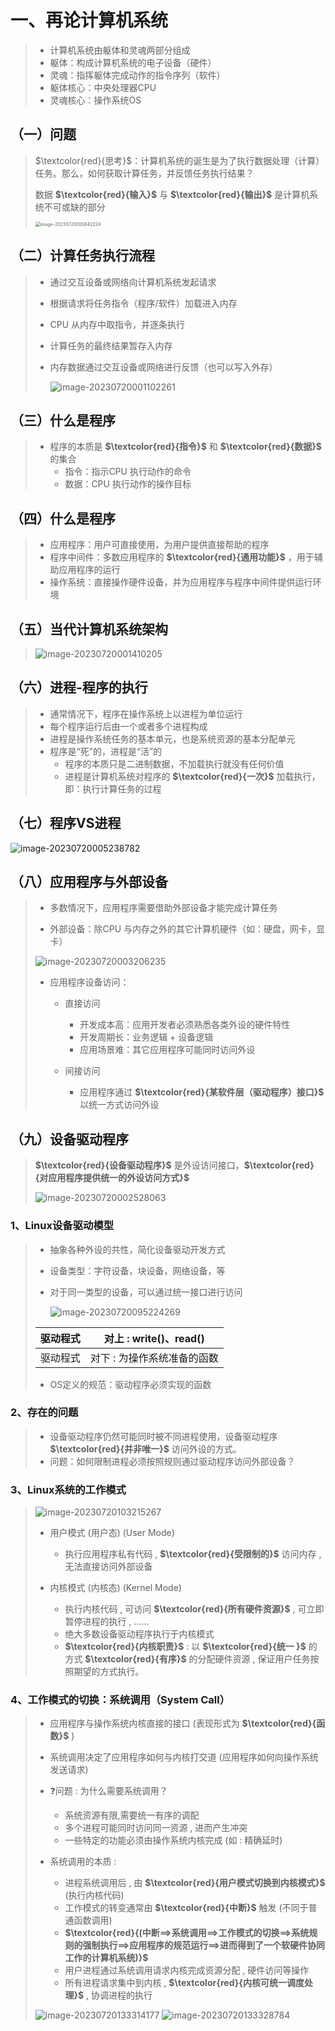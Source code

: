 # 一、再论计算机系统

>* 计算机系统由躯体和灵魂两部分组成
>* 躯体：构成计算机系统的电子设备（硬件）
>* 灵魂：指挥躯体完成动作的指令序列（软件）
>* 躯体核心：中央处理器CPU
>* 灵魂核心：操作系统OS

## 	（一）问题

>$\textcolor{red}{思考}$：计算机系统的诞生是为了执行数据处理（计算）任务。那么，如何获取计算任务，并反馈任务执行结果？
>
>数据  **$\textcolor{red}{输入}$** 与  **$\textcolor{red}{输出}$** 是计算机系统不可或缺的部分
>
><img src="一、再论计算机系统.assets/image-20230720000842224.png" alt="image-20230720000842224" style="zoom:50%;" />

## （二）计算任务执行流程

> * 通过交互设备或网络向计算机系统发起请求
>
> * 根据请求将任务指令（程序/软件）加载进入内存
>
> * CPU 从内存中取指令，并逐条执行
>
> * 计算任务的最终结果暂存入内存
>
> * 内存数据通过交互设备或网络进行反馈（也可以写入外存）
>
>   <img src="一、再论计算机系统.assets/image-20230720001102261.png" alt="image-20230720001102261"  />



## （三）什么是程序

>* 程序的本质是 **$\textcolor{red}{指令}$** 和 **$\textcolor{red}{数据}$** 的集合
>   * 指令：指示CPU 执行动作的命令
>   * 数据：CPU 执行动作的操作目标

## （四）什么是程序

> * 应用程序：用户可直接使用，为用户提供直接帮助的程序
> * 程序中间件：多数应用程序的 **$\textcolor{red}{通用功能}$** ，用于辅助应用程序的运行
> * 操作系统：直接操作硬件设备，并为应用程序与程序中间件提供运行环境

## （五）当代计算机系统架构

> <img src="一、再论计算机系统.assets/image-20230720001410205.png" alt="image-20230720001410205"  />

## （六）进程-程序的执行

> * 通常情况下，程序在操作系统上以进程为单位运行
> * 每个程序运行后由一个或者多个进程构成
> * 进程是操作系统任务的基本单元，也是系统资源的基本分配单元
> * 程序是“死”的，进程是“活”的
>   * 程序的本质只是二进制数据，不加载执行就没有任何价值
>   * 进程是计算机系统对程序的 **$\textcolor{red}{一次}$** 加载执行，即：执行计算任务的过程

## （七）程序VS进程

<img src="一、再论计算机系统.assets/image-20230720005238782.png" alt="image-20230720005238782"  />

## （八）应用程序与外部设备

> * 多数情况下，应用程序需要借助外部设备才能完成计算任务
>
> * 外部设备：除CPU 与内存之外的其它计算机硬件（如：硬盘，网卡，显卡）
>
><img src="一、再论计算机系统.assets/image-20230720003206235.png" alt="image-20230720003206235"  />
>
> * 应用程序设备访问：
>
>   * 直接访问
>     * 开发成本高：应用开发者必须熟悉各类外设的硬件特性
>     * 开发周期长：业务逻辑 + 设备逻辑
>     * 应用场景难：其它应用程序可能同时访问外设
>
>   * 间接访问
>     * 应用程序通过 **$\textcolor{red}{某软件层（驱动程序）接口}$** 以统一方式访问外设

## （九）设备驱动程序

> **$\textcolor{red}{设备驱动程序}$** 是外设访问接口，**$\textcolor{red}{对应用程序提供统一的外设访问方式}$** 
>
> <img src="一、再论计算机系统.assets/image-20230720002528063.png" alt="image-20230720002528063"  />

### 1、Linux设备驱动模型

> * 抽象各种外设的共性，简化设备驱动开发方式
>
> * 设备类型：字符设备，块设备，网络设备，等
>
> * 对于同一类型的设备，可以通过统一接口进行访问
>
>   <img src="一、再论计算机系统.assets/image-20230720095224269.png" alt="image-20230720095224269" />
>
> | 驱动程式 |   对上 : write()、read()    |
> | :------: | :-------------------------: |
> | 驱动程式 | 对下 : 为操作系统准备的函数 |
>
> 
>
> * OS定义的规范：驱动程序必须实现的函数

### 2、存在的问题

> * 设备驱动程序仍然可能同时被不同进程使用，设备驱动程序 **$\textcolor{red}{并非唯一}$** 访问外设的方式。
>* 问题：如何限制进程必须按照规则通过驱动程序访问外部设备？
> 

### 3、Linux系统的工作模式

> <img src="一、再论计算机系统.assets/image-20230720103215267.png" alt="image-20230720103215267" />
>
> * 用户模式 (用户态) (User Mode)
>   * 执行应用程序私有代码 , **$\textcolor{red}{受限制的}$** 访问内存 , 无法直接访问外部设备
>
> * 内核模式 (内核态) (Kernel Mode)
>   * 执行内核代码 , 可访问 **$\textcolor{red}{所有硬件资源}$** , 可立即暂停进程的执行 , ……
>   * 绝大多数设备驱动程序执行于内核模式
>   * **$\textcolor{red}{内核职责}$** : 以 **$\textcolor{red}{统一 }$** 的方式 **$\textcolor{red}{有序}$** 的分配硬件资源 , 保证用户任务按照期望的方式执行。
>
>

### 4、工作模式的切换：系统调用（System Call）

> * 应用程序与操作系统内核直接的接口 (表现形式为 **$\textcolor{red}{函数}$** )
> * 系统调用决定了应用程序如何与内核打交道 (应用程序如何向操作系统发送请求)
> * ❓问题 : 为什么需要系统调用？
>   * 系统资源有限,需要统一有序的调配
>   * 多个进程可能同时访问同一资源 , 进而产生冲突
>   * 一些特定的功能必须由操作系统内核完成 (如 : 精确延时)
>
> * 系统调用的本质 : 
>   * 进程系统调用后 , 由 **$\textcolor{red}{用户模式切换到内核模式}$** (执行内核代码)
>   * 工作模式的转变通常由 **$\textcolor{red}{中断}$** 触发 (不同于普通函数调用)
>   * **$\textcolor{red}{(中断==>系统调用==>工作模式的切换==>系统规则的强制执行==>应用程序的规范运行==>进而得到了一个软硬件协同工作的计算机系统)}$**
>   * 用户进程通过系统调用请求内核完成资源分配 , 硬件访问等操作
>   * 所有进程请求集中到内核 , **$\textcolor{red}{内核可统一调度处理}$** , 协调进程的执行
>
>
> <img src="一、再论计算机系统.assets/image-20230720133314177.png" alt="image-20230720133314177" />
>
> <img src="一、再论计算机系统.assets/image-20230720133328784.png" alt="image-20230720133328784" />
>
> 











